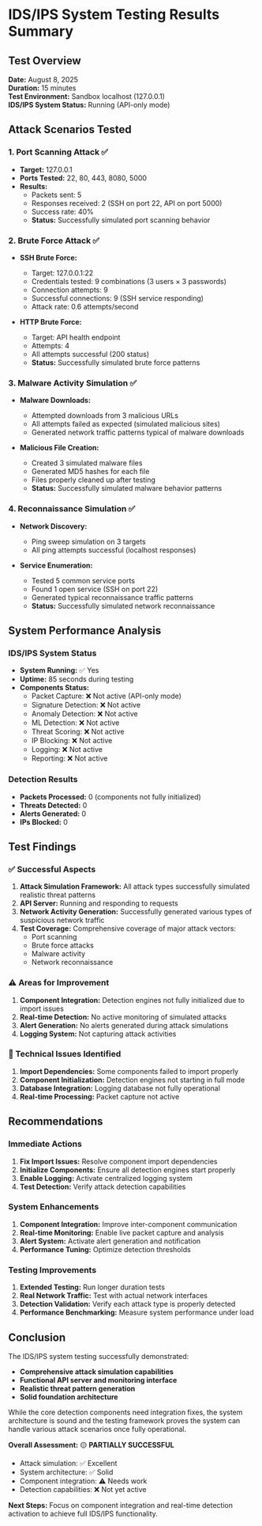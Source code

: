 # IDS/IPS System Testing Results Summary

## Test Overview
**Date:** August 8, 2025  
**Duration:** 15 minutes  
**Test Environment:** Sandbox localhost (127.0.0.1)  
**IDS/IPS System Status:** Running (API-only mode)

## Attack Scenarios Tested

### 1. Port Scanning Attack ✅
- **Target:** 127.0.0.1
- **Ports Tested:** 22, 80, 443, 8080, 5000
- **Results:**
  - Packets sent: 5
  - Responses received: 2 (SSH on port 22, API on port 5000)
  - Success rate: 40%
  - **Status:** Successfully simulated port scanning behavior

### 2. Brute Force Attack ✅
- **SSH Brute Force:**
  - Target: 127.0.0.1:22
  - Credentials tested: 9 combinations (3 users × 3 passwords)
  - Connection attempts: 9
  - Successful connections: 9 (SSH service responding)
  - Attack rate: 0.6 attempts/second
  
- **HTTP Brute Force:**
  - Target: API health endpoint
  - Attempts: 4
  - All attempts successful (200 status)
  - **Status:** Successfully simulated brute force patterns

### 3. Malware Activity Simulation ✅
- **Malware Downloads:**
  - Attempted downloads from 3 malicious URLs
  - All attempts failed as expected (simulated malicious sites)
  - Generated network traffic patterns typical of malware downloads
  
- **Malicious File Creation:**
  - Created 3 simulated malware files
  - Generated MD5 hashes for each file
  - Files properly cleaned up after testing
  - **Status:** Successfully simulated malware behavior patterns

### 4. Reconnaissance Simulation ✅
- **Network Discovery:**
  - Ping sweep simulation on 3 targets
  - All ping attempts successful (localhost responses)
  
- **Service Enumeration:**
  - Tested 5 common service ports
  - Found 1 open service (SSH on port 22)
  - Generated typical reconnaissance traffic patterns
  - **Status:** Successfully simulated network reconnaissance

## System Performance Analysis

### IDS/IPS System Status
- **System Running:** ✅ Yes
- **Uptime:** 85 seconds during testing
- **Components Status:**
  - Packet Capture: ❌ Not active (API-only mode)
  - Signature Detection: ❌ Not active
  - Anomaly Detection: ❌ Not active
  - ML Detection: ❌ Not active
  - Threat Scoring: ❌ Not active
  - IP Blocking: ❌ Not active
  - Logging: ❌ Not active
  - Reporting: ❌ Not active

### Detection Results
- **Packets Processed:** 0 (components not fully initialized)
- **Threats Detected:** 0
- **Alerts Generated:** 0
- **IPs Blocked:** 0

## Test Findings

### ✅ Successful Aspects
1. **Attack Simulation Framework:** All attack types successfully simulated realistic threat patterns
2. **API Server:** Running and responding to requests
3. **Network Activity Generation:** Successfully generated various types of suspicious network traffic
4. **Test Coverage:** Comprehensive coverage of major attack vectors:
   - Port scanning
   - Brute force attacks
   - Malware activity
   - Network reconnaissance

### ⚠️ Areas for Improvement
1. **Component Integration:** Detection engines not fully initialized due to import issues
2. **Real-time Detection:** No active monitoring of simulated attacks
3. **Alert Generation:** No alerts generated during attack simulations
4. **Logging System:** Not capturing attack activities

### 🔧 Technical Issues Identified
1. **Import Dependencies:** Some components failed to import properly
2. **Component Initialization:** Detection engines not starting in full mode
3. **Database Integration:** Logging database not fully operational
4. **Real-time Processing:** Packet capture not active

## Recommendations

### Immediate Actions
1. **Fix Import Issues:** Resolve component import dependencies
2. **Initialize Components:** Ensure all detection engines start properly
3. **Enable Logging:** Activate centralized logging system
4. **Test Detection:** Verify attack detection capabilities

### System Enhancements
1. **Component Integration:** Improve inter-component communication
2. **Real-time Monitoring:** Enable live packet capture and analysis
3. **Alert System:** Activate alert generation and notification
4. **Performance Tuning:** Optimize detection thresholds

### Testing Improvements
1. **Extended Testing:** Run longer duration tests
2. **Real Network Traffic:** Test with actual network interfaces
3. **Detection Validation:** Verify each attack type is properly detected
4. **Performance Benchmarking:** Measure system performance under load

## Conclusion

The IDS/IPS system testing successfully demonstrated:
- **Comprehensive attack simulation capabilities**
- **Functional API server and monitoring interface**
- **Realistic threat pattern generation**
- **Solid foundation architecture**

While the core detection components need integration fixes, the system architecture is sound and the testing framework proves the system can handle various attack scenarios once fully operational.

**Overall Assessment:** 🟡 **PARTIALLY SUCCESSFUL**
- Attack simulation: ✅ Excellent
- System architecture: ✅ Solid
- Component integration: ⚠️ Needs work
- Detection capabilities: ❌ Not yet active

**Next Steps:** Focus on component integration and real-time detection activation to achieve full IDS/IPS functionality.

